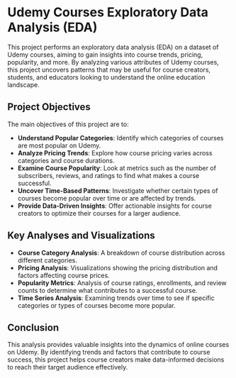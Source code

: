 # Udemy Courses Exploratory Data Analysis (EDA)

This project performs an exploratory data analysis (EDA) on a dataset of Udemy courses, aiming to gain insights into course trends, pricing, popularity, and more. By analyzing various attributes of Udemy courses, this project uncovers patterns that may be useful for course creators, students, and educators looking to understand the online education landscape.

## Project Objectives

The main objectives of this project are to:
- **Understand Popular Categories**: Identify which categories of courses are most popular on Udemy.
- **Analyze Pricing Trends**: Explore how course pricing varies across categories and course durations.
- **Examine Course Popularity**: Look at metrics such as the number of subscribers, reviews, and ratings to find what makes a course successful.
- **Uncover Time-Based Patterns**: Investigate whether certain types of courses become popular over time or are affected by trends.
- **Provide Data-Driven Insights**: Offer actionable insights for course creators to optimize their courses for a larger audience.

## Key Analyses and Visualizations

- **Course Category Analysis**: A breakdown of course distribution across different categories.
- **Pricing Analysis**: Visualizations showing the pricing distribution and factors affecting course prices.
- **Popularity Metrics**: Analysis of course ratings, enrollments, and review counts to determine what contributes to a successful course.
- **Time Series Analysis**: Examining trends over time to see if specific categories or types of courses become more popular.

## Conclusion

This analysis provides valuable insights into the dynamics of online courses on Udemy. By identifying trends and factors that contribute to course success, this project helps course creators make data-informed decisions to reach their target audience effectively.
